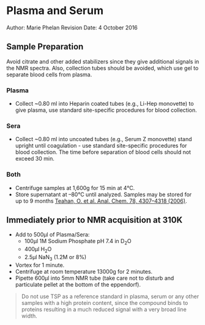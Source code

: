 # Plasma and Serum

Author: Marie Phelan
Revision Date: 4 October 2016

## Sample Preparation

Avoid citrate and other added stabilizers since they give additional signals in the NMR spectra. Also, collection tubes should be avoided, which use gel to separate blood cells from plasma.

### Plasma
 - Collect ~0.80 ml into Heparin coated tubes (e.g., Li-Hep monovette) to give plasma,
use standard site-specific procedures for blood collection.
### Sera
 - Collect ~0.80 ml into uncoated tubes (e.g., Serum Z monovette) stand upright until
coagulation - use standard site-specific procedures for blood collection. The time
before separation of blood cells should not exceed 30 min.
### Both
 - Centrifuge samples at 1,600g for 15 min at 4<span>&deg;</span>C.
 - Store supernatant at –80<span>&deg;</span>C until analyzed. Samples may be stored for up to 9 months [Teahan, O. et al. Anal. Chem. 78, 4307–4318 (2006)](https://pubs.acs.org/doi/10.1021/ac051972y).



## Immediately prior to NMR acquisition at 310K

 - Add to 500μl of Plasma/Sera:
     - 100μl 1M Sodium Phosphate pH 7.4 in D<sub>2</sub>O
     - 400μl H<sub>2</sub>O
     - 2.5μl NaN<sub>3</sub> (1.2M or 8%)
 - Vortex for 1 minute.
 - Centrifuge at room temperature 13000g for 2 minutes.
 - Pipette 600μl into 5mm NMR tube (take care not to disturb and particulate pellet at the bottom of the eppendorf).

> Do not use TSP as a reference standard in plasma, serum or any other samples with a high protein content, since the compound binds to proteins resulting in a much reduced signal with a very broad line width.